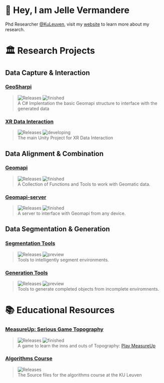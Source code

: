 <link rel="stylesheet" href="https://cdn.jsdelivr.net/gh/devicons/devicon@v2.15.1/devicon.min.css">

# :wave: Hey, I am Jelle Vermandere
Phd Researcher [@KuLeuven](https://iiw.kuleuven.be/onderzoek/geomatics/home), visit my [website](https://www.jellever.be/research) to learn more about my research.


# 🏛 Research Projects

## Data Capture & Interaction

### [GeoSharpi](https://github.com/JelleKUL/GeoSharpi) 
> <img alt="Releases" src="https://img.shields.io/badge/-Unity-000?logo=unity"> <img alt="finished" src="https://img.shields.io/badge/status-finished-green">\
> A C# Implentation the basic Geomapi structure to interface with the generated data

### [XR Data Interaction](https://github.com/JelleKUL/XRDataInteraction)
> <img alt="Releases" src="https://img.shields.io/badge/-Unity-000?logo=unity"> <img alt="developing" src="https://img.shields.io/badge/status-developing-yellow">\
> The main Unity Project for XR Data Interaction

## Data Alignment & Combination

### [Geomapi](https://geomatics.pages.gitlab.kuleuven.be/research-projects/geomapi/index.html) 
> <img alt="Releases" src="https://img.shields.io/badge/-Python-3776AB?logo=python&logoColor=white"> <img alt="finished" src="https://img.shields.io/badge/status-finished-green">\
> A Collection of Functions and Tools to work with Geomatic data.

### [Geomapi-server](https://github.com/JelleKUL/geomapi-server) 
> <img alt="Releases" src="https://img.shields.io/badge/-Python-3776AB?logo=python&logoColor=white">  <img alt="finished" src="https://img.shields.io/badge/status-finished-green">\
> A server to interface with Geomapi from any device.

## Data Segmentation & Generation

### [Segmentation Tools](https://github.com/JelleKUL/segmentationtools) 
> <img alt="Releases" src="https://img.shields.io/badge/-Python-3776AB?logo=python&logoColor=white"> <img alt="preview" src="https://img.shields.io/badge/status-preview-orange">\
> Tools to intelligently segment environments.

### [Generation Tools](https://github.com/JelleKUL/generationtools) 
> <img alt="Releases" src="https://img.shields.io/badge/-Python-3776AB?logo=python&logoColor=white"> <img alt="preview" src="https://img.shields.io/badge/status-preview-orange">\
> Tools to generate completed objects from incomplete enviromnents.



# :books: Educational Resources

### [MeasureUp: Serious Game Topography](https://github.com/JelleKUL/KULeuven-Game)
> <img alt="Releases" src="https://img.shields.io/badge/-Unity-000?logo=unity"> <img alt="finished" src="https://img.shields.io/badge/status-finished-green">\
> A game to learn the inns and outs of Topography: [Play MeasureUp](https://iiw.kuleuven.be/serious-game-topografie/)

### [Algorithms Course](https://github.com/JelleKUL/algorithms-course-student) 
> <img alt="Releases" src="https://img.shields.io/badge/-Python-3776AB?logo=python&logoColor=white">\
> The Source files for the algorithms course at the KU Leuven
